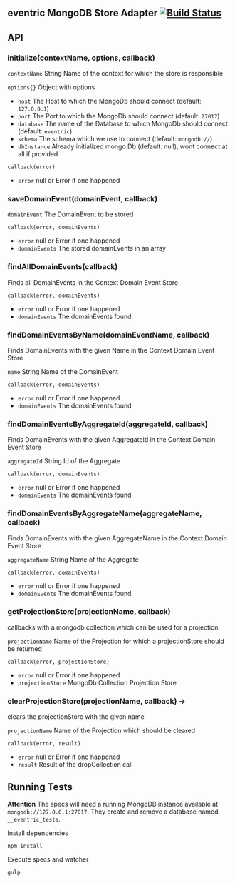 ## eventric MongoDB Store Adapter [![Build Status](https://travis-ci.org/efacilitation/eventric-store-mongodb.svg?branch=master)](https://travis-ci.org/efacilitation/eventric-store-mongodb)


## API


### initialize(contextName, options, callback)

`contextName` String Name of the context for which the store is responsible

`options{}` Object with options

* `host` The Host to which the MongoDb should connect (default: `127.0.0.1`)
* `port` The Port to which the MongoDb should connect (default: `27017`)
* `database` The name of the Database to which MongoDb should connect (default: `eventric`)
* `schema` The schema which we use to connect (default: `mongodb://`)
* `dbInstance` Already initialized mongo.Db (default: null), wont connect at all if provided


`callback(error)`

* `error` null or Error if one happened


### saveDomainEvent(domainEvent, callback)

`domainEvent` The DomainEvent to be stored

`callback(error, domainEvents)`

* `error` null or Error if one happened
* `domainEvents` The stored domainEvents in an array


### findAllDomainEvents(callback)

Finds all DomainEvents in the Context Domain Event Store

`callback(error, domainEvents)`

* `error` null or Error if one happened
* `domainEvents` The domainEvents found


### findDomainEventsByName(domainEventName, callback)

Finds DomainEvents with the given Name in the Context Domain Event Store

`name` String Name of the DomainEvent

`callback(error, domainEvents)`

* `error` null or Error if one happened
* `domainEvents` The domainEvents found


### findDomainEventsByAggregateId(aggregateId, callback)

Finds DomainEvents with the given AggregateId in the Context Domain Event Store

`aggregateId` String Id of the Aggregate

`callback(error, domainEvents)`

* `error` null or Error if one happened
* `domainEvents` The domainEvents found


### findDomainEventsByAggregateName(aggregateName, callback)

Finds DomainEvents with the given AggregateName in the Context Domain Event Store

`aggregateName` String Name of the Aggregate

`callback(error, domainEvents)`

* `error` null or Error if one happened
* `domainEvents` The domainEvents found



### getProjectionStore(projectionName, callback)

callbacks with a mongodb collection which can be used for a projection

`projectionName` Name of the Projection for which a projectionStore should be returned

`callback(error, projectionStore)`

* `error` null or Error if one happened
* `projectionStore` MongoDb Collection Projection Store


### clearProjectionStore(projectionName, callback) ->

clears the projectionStore with the given name

`projectionName` Name of the Projection which should be cleared

`callback(error, result)`

* `error` null or Error if one happened
* `result` Result of the dropCollection call




## Running Tests

**Attention** The specs will need a running MongoDB instance available at `mongodb://127.0.0.1:27017`. They create and remove a database named `__eventric_tests`.


Install dependencies

```
npm install
```

Execute specs and watcher

```
gulp
```
